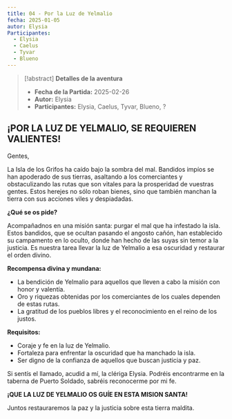 ```yaml
---
title: 04 - Por la Luz de Yelmalio
fecha: 2025-01-05
autor: Elysia
Participantes:
  - Elysia
  - Caelus
  - Tyvar
  - Blueno
---
```


>[!abstract] **Detalles de la aventura**
>  - **Fecha de la Partida:** 2025-02-26
>  - **Autor:** Elysia
>  - **Participantes:** Elysia, Caelus, Tyvar, Blueno, ?

## ¡POR LA LUZ DE YELMALIO, SE REQUIEREN VALIENTES! 

Gentes, 

La Isla de los Grifos ha caído bajo la sombra del mal. Bandidos impíos se han apoderado de sus tierras, asaltando a los comerciantes y obstaculizando las rutas que son vitales para la prosperidad de vuestras gentes. Estos herejes no sólo roban bienes, sino que también manchan la tierra con sus acciones viles y despiadadas. 

**¿Qué se os pide?** 

Acompañadnos en una misión santa: purgar el mal que ha infestado la isla. Estos bandidos, que se ocultan pasando el angosto cañón, han establecido su campamento en lo oculto, donde han hecho de las suyas sin temor a la justicia. Es nuestra tarea llevar la luz de Yelmalio a esa oscuridad y restaurar el orden divino. 

**Recompensa divina y mundana:**
- La bendición de Yelmalio para aquellos que lleven a cabo la misión con honor y valentía. 
- Oro y riquezas obtenidas por los comerciantes de los cuales dependen de estas rutas. 
- La gratitud de los pueblos libres y el reconocimiento en el reino de los justos. 

**Requisitos:**
- Coraje y fe en la luz de Yelmalio. 
- Fortaleza para enfrentar la oscuridad que ha manchado la isla. 
- Ser digno de la confianza de aquellos que buscan justicia y paz. 
 
Si sentís el llamado, acudid a mí, la clériga Elysia. Podréis encontrarme en la taberna de Puerto Soldado, sabréis reconocerme por mi fe. 

**¡QUE LA LUZ DE YELMALIO OS GUÍE EN ESTA MISION SANTA!** 

Juntos restauraremos la paz y la justicia sobre esta tierra maldita.